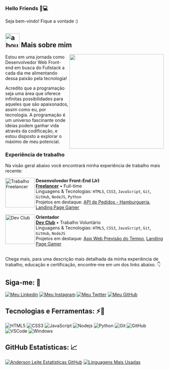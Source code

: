 ### Hello Friends 👋💻

Seja bem-vindo! Fique a vontade :)

## <img width="45" alt="about" src="https://raw.github.com/elizarov/elizarov/master/about.png"> Mais sobre mim

<img align="right" width="300" src="https://cdna.artstation.com/p/assets/images/images/060/460/880/original/pixel-jeff-chill-mario-2023-2.gif?1678633376&ssl=1"/>

Estou em uma jornada como Desenvolvedor Web Front-end em busca do Fullstack a cada dia me alimentando dessa paixão pela tecnologia!

Acredito que a programação seja uma área que oferece infinitas possibilidades para aqueles que são apaixonados, assim como eu, por tecnologia. A programação é um universo fascinante onde ideias podem ganhar vida através da codificação, e estou disposto a explorar o máximo de meu potencial.

### Experiência de trabalho
Na visão geral abaixo você encontrará minha experiência de trabalho mais recente:

[<img align="left" height="94px" width="94px" alt="Trabalho Freelancer" src="https://media.licdn.com/dms/image/D4D0BAQFSEbmwaeNAUw/company-logo_200_200/0/1683928976687?e=1696464000&v=beta&t=Xxv5KDe8zyK7BlwOrLwmPhQVtuuDPw95mnDtzItL4NA"/>](https://www.linkedin.com/company/liberoprofessionista/mycompany/)

**Desenvolvedor Front-End (Jr)** \
[**Freelancer**](https://www.linkedin.com/company/liberoprofessionista/mycompany/) • Full-time \
Linguagens & Tecnologias: `HTML5`, `CSS3`, `JavaScript`, `Git`, `GitHub`, `NodeJS`, `Python`\
Projetos em destaque: [API de Pedidos - Hamburgueria](https://github.com/anderdev-GitHub/api-simulada-hamburgueria), [Landing Page Gamer](https://anderdev-github.github.io/landing-page-gamer)
<br/>

[<img align="left" height="94px" width="94px" alt="Dev Club" src="https://media.licdn.com/dms/image/D4D0BAQGs0Jd8tULJZw/company-logo_200_200/0/1659810941517?e=1696464000&v=beta&t=H4wDnovLEmHzPUqJhcZUqtxBNQ7oggohhHHpxD6FEhE"/>](https://www.linkedin.com/school/dev-club-devs/)

**Orientador** \
[**Dev Club**](https://www.linkedin.com/school/dev-club-devs/) • Trabalho Voluntário \
Linguagens & Tecnologias: `HTML5`, `CSS3`, `JavaScript`, `Git`, `GitHub`, `NodeJS`\
Projetos em destaque: [App Web Previsão do Tempo](https://anderdev-github.github.io/App-Tempo-Real), [Landing Page Gamer](https://anderdev-github.github.io/landing-page-gamer)
<br/>
<br/>

Chega mais, para uma descrição mais detalhada da minha experiência de trabalho, educação e certificação, encontre-me em um dos links abaixo. 👇

## Siga-me: 🤙

[![Meu Linkedin](https://img.shields.io/badge/-Linkedin-blue?style=flat&logo=Linkedin&logoColor=white)](https://www.linkedin.com/in/andersondiasleite)
[![Meu Instagram](https://img.shields.io/badge/Instagram-E4405F?flat&logo=instagram&logoColor=white)](https://www.instagram.com/_anderdev/)
[![Meu Twitter](https://img.shields.io/twitter/follow/anderdev_?style=social)](https://twitter.com/anderdev_)
[![Meu GitHub](https://img.shields.io/github/followers/anderdev-GitHub?label=follow&style=social)](https://github.com/anderdev-GitHub)


## **Tecnologias e Ferramentas:** ⚡🧰

![HTML5](https://img.shields.io/badge/-HTML5-e34c26?style=flat&logo=html5&logoColor=white)
![CSS3](https://img.shields.io/badge/-CSS3-264de4?style=flat&logo=css3)
![JavaScript](https://img.shields.io/badge/-JavaScript-black?style=flat&logo=javascript)
![Nodejs](https://img.shields.io/badge/-Nodejs-339933?style=flat&logo=Node.js&logoColor=white)
![Python](https://img.shields.io/badge/Python-14354C?style=flat&logo=python&logoColor=yellow)
![Git](https://img.shields.io/badge/-Git-black?style=flat&logo=git)
![GitHub](https://img.shields.io/badge/-GitHub-181717?style=flat&logo=github)
![VSCode](https://img.shields.io/badge/-VSCode-ffffff?style=flat&logo=visual-studio-code&logoColor=blue)
![Windows](https://img.shields.io/badge/Windows-00adef?style=flat&logo=windows&logoColor=white)


## **GitHub Estatísticas:** 📈

[![Anderson Leite Estatísticas GitHub](https://github-readme-stats.vercel.app/api?username=anderdev-GitHub&theme=dark&show_icons=true)](https://github.com/anuraghazra/github-readme-stats)
[![Linguagens Mais Usadas](https://github-readme-stats.vercel.app/api/top-langs/?username=anderdev-GitHub&hide=html&layout=compact&theme=dark)](https://github.com/anuraghazra/github-readme-stats)
